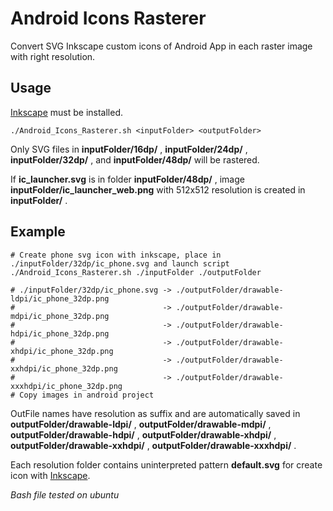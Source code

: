 # Android Icons Rasterer

Convert SVG Inkscape custom icons of Android App in each raster image with right resolution.

## Usage

[Inkscape](https://inkscape.org/fr/) must be installed.

```
./Android_Icons_Rasterer.sh <inputFolder> <outputFolder>
```

Only SVG files in **inputFolder/16dp/** , **inputFolder/24dp/** , **inputFolder/32dp/** , and **inputFolder/48dp/** will be rastered.

If **ic_launcher.svg** is in folder **inputFolder/48dp/** , image **inputFolder/ic_launcher_web.png** with 512x512 resolution is created in **inputFolder/** .

## Example
```
# Create phone svg icon with inkscape, place in ./inputFolder/32dp/ic_phone.svg and launch script
./Android_Icons_Rasterer.sh ./inputFolder ./outputFolder

# ./inputFolder/32dp/ic_phone.svg -> ./outputFolder/drawable-ldpi/ic_phone_32dp.png
#                                 -> ./outputFolder/drawable-mdpi/ic_phone_32dp.png
#                                 -> ./outputFolder/drawable-hdpi/ic_phone_32dp.png
#                                 -> ./outputFolder/drawable-xhdpi/ic_phone_32dp.png
#                                 -> ./outputFolder/drawable-xxhdpi/ic_phone_32dp.png
#                                 -> ./outputFolder/drawable-xxxhdpi/ic_phone_32dp.png
# Copy images in android project
```

OutFile names have resolution as suffix and are automatically saved in **outputFolder/drawable-ldpi/** , **outputFolder/drawable-mdpi/** , **outputFolder/drawable-hdpi/** , **outputFolder/drawable-xhdpi/** , **outputFolder/drawable-xxhdpi/** , **outputFolder/drawable-xxxhdpi/** .

Each resolution folder contains uninterpreted pattern **default.svg** for create icon with [Inkscape](https://inkscape.org/fr/).

*Bash file tested on ubuntu*
